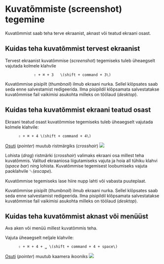 # Kuvatõmmiste \(screenshot\) tegemine

Kuvatõmmist saab teha terve ekraanist, aknast või teatud ekraani osast.

## Kuidas teha kuvatõmmist tervest ekraanist

Tervest ekraanist kuvatõmmise \(_screenshot_\) tegemiseks tuleb üheaegselt vajutada kolmele klahvile 

                 ⇧ + ⌘ + 3   \(shift + command + 3\)

Kuvatõmmise pisipilt \(_thumbnail_\) ilmub ekraani nurka. Sellel klõpsates saab seda enne salvestamist redigeerida. Ilma pisipildil klõpsamata salvestatakse kuvatõmmise fail vaikimisi asukohta milleks on töölaud \(_desktop_\).

## Kuidas teha kuvatõmmist ekraani teatud osast

Ekraani teatud osast kuvatõmmise tegemiseks tuleb üheaegselt vajutada kolmele klahvile:

          ⇧ + ⌘ + 4 \(shift + command + 4\)

[Osuti](../terminid/sonastik/osuti-pointer.md) \(_pointer_\) muutub ristmärgiks \(_crosshair_\) ![](https://support.apple.com/library/content/dam/edam/applecare/images/en_US/macos/macos-mojave-screenshot-crosshair-inline-icon.png)

Lohista \(_drag_\) ristmärki \(_crosshair_\) valimaks ekraani osa millest teha kuvatõmmis. Valitud ekraaniosa liigutamiseks vajuta ja hoia all tühiku klahvi \(_space bar_\) ning lohista. Kuvatõmmise tegemisest loobumiseks vajuta paoklahvile ␛\(_escape_\).

Kuvatõmmise tegemiseks lase hiire nupp lahti või vabasta puuteplaat. 

Kuvatõmmise pisipilt \(_thumbnail_\) ilmub ekraani nurka. Sellel klõpsates saab seda enne salvestamist redigeerida. Ilma pisipildil klõpsamata salvestatakse kuvatõmmise fail vaikimisi asukohta milleks on töölaud \(_desktop_\).

## Kuidas teha kuvatõmmist aknast või menüüst

Ava aken või menüü millest kuvatõmmis teha. 

Vajuta üheaegselt neljale klahvile:

          ⇧ + ⌘ + 4 + ␣ \(shift + command + 4 + space\)

[Osuti](../terminid/sonastik/osuti-pointer.md) \(_pointer_\) muutub kaamera ikooniks ![](https://support.apple.com/library/content/dam/edam/applecare/images/en_US/macos/macos-mojave-screenshot-window-inline-icon.png)



 

  



